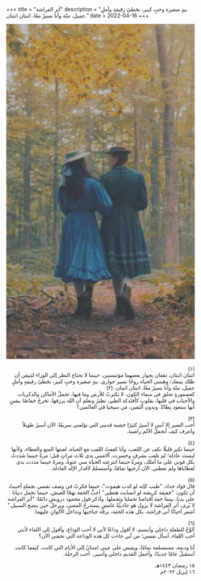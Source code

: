 +++
title = "أثر الفراشة"
description = "بيدٍ صغيرة وحبٍ كبير، بخطىً رقيقةٍ وأملٍ جميل، منّة وأنا نسيرُ معًا، اثنتان اثنتان."
date = 2022-04-16
+++

<head>
    <meta property="og:image" content="mawadda-menna.jpg" />
</head>

<div dir="rtl">

![mawadda-menna](mawadda-menna.jpg)

(١) <br>
اثنتان اثنتان، تقفان بجوار بعضهما مؤتنستين، حينما لا تحتاج النظر إلى الوراء لتتيقن أن ظلك يتبعك؛ وهبتني الحياة روحًا تسير جواري. بيدٍ صغيرة وحبٍ كبير، بخطىً رقيقةٍ وأملٍ جميل، منّة وأنا نسيرُ معًا، اثنتان اثنتان.
(٢) <br>
 كعصفورةٍ تحلق في سماء الكون، لا تكترثُ للأرض وما فيها، تحملُ الأماكن والذكريات والأحباب في قلبها، بقلوبٍ كأفئدكة الطير، تطيرُ وتعلم أن الله يرزقها، تخرجُ خماصًا بيقينٍ أنها ستعود بِطانًا. وبدون اليقين، مَن سيحيا في العالمين؟

(٣) <br>
أحب السير إلا أنني لا أسيرُ كثيرًا خشية قدمي التي تؤلمني سريعًا، الآن أسيرُ طويلاً وأعرف كيف أتحملُ الألم راضية.

(٤) <br>
حينما نكبر قليلًا نكف عن اللعب، وأنا كففتُ اللعب مع الحياة، لعبتها المنع والعطاء، ولأنها ليست عادلة؛ لم تلعب بشرفٍ وخسرت.
آلامتني يدي ثلاث مراتٍ قبل؛ 
مرةً حينما شددتُ بكل قوتي على ما أملك،
ومرةً حينما انتزعته الحياة مني عنوةً،
ومرةً حينما مددت يدي لعطاياها ولم تعطني.
الآن أرخيها تمامًا، 
وأستسلمُ لأقدار الإلٰه العادلة.

(٥) <br>
قال فؤاد حداد: "طيب كإنه لو كدب هيموت"، حينما فكرتُ في وصف نفسي بجملةٍ أحببتُ أن تكون: 
"خفيفة كريشة لو اتسابت هتطير."
أحبُّ الخفة نهجًا للعيش، حينما نحمل دنيانا على يدنا، بينما خفة أقدامنا تحملنا وتحملها. وأذكر قول محمود درويش دائمًا:
"أثر الفراشة لا يُرى، 
أثر الفراشة لا يزول 
هو جاذبيّةُ غامضٍ 
يستدرجُ المعني، ويرحلُ
حين يتضح السبيل."
أشعر أحيانًا أني فراشة، بكل هذه الخفة، برقة جناحيها وتداخل الألوانِ عليهما.

(٦) <br>
ألوِّحُ للطفلةِ داخلي وأبتسم، لا أقول وداعًا لأني لا أحب الوداع، وأقول إلى اللقاء لأنني أحب اللقاء. أسأل نفسي؛ من أين جاءت كل هذة الوداعة التي تحفني الآن؟

أنا وديعة، مستسلمة تمامًا، ويفيض على عيني امتنانُ إلى الأيام التي كانت، كيفما كانت.
أستقبلُ عامًا جديدًا، وأحمل القديم داخلي وأسير..
أحب الرحلة.

١٥ رمضان ١٤٤٣هـ <br>
١٦ إبريل ٢٠٢٢م

</div>